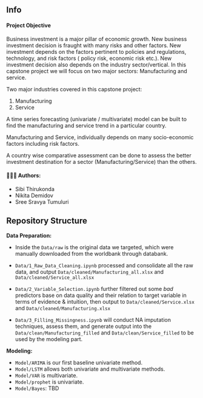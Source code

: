 
## Info

#### Project Objective 

Business investment is a major pillar of economic growth. New business investment decision is fraught with many risks and other factors. New investment depends on the factors pertinent to policies and regulations, technology, and risk factors ( policy risk, economic risk etc.). New investment decision also depends on the industry sector/vertical. In this capstone project we will focus on two major sectors: Manufacturing and service.

Two major industries covered in this capstone project:

1.	Manufacturing
2.	Service

A time series forecasting (univariate / multivariate) model can be built to find the manufacturing and service trend in a particular country.

Manufacturing and Service, individually depends on many socio-economic factors including risk factors.

A country wise comparative assessment can be done to assess the better investment destination for a sector (Manufacturing/Service) than the others.

#### 👩🏻‍💻 Authors:
- Sibi Thirukonda
- Nikita Demidov
- Sree Sravya Tumuluri

## Repository Structure

**Data Preparation:**

- Inside the `Data/raw` is the original data we targeted, which were manually downloaded from the worldbank through databank.

- `Data/1_Raw_Data_Cleaning.ipynb` processed and consolidate all the raw data, and output `Data/cleaned/Manufacturing_all.xlsx` and `Data/cleaned/Service_all.xlsx`

- `Data/2_Variable_Selection.ipynb` further filtered out some *bad* predictors base on data quality and their relation to target variable in terms of evidence & intuition, then output to `Data/cleaned/Service.xlsx` and `Data/cleaned/Manufacturing.xlsx`

- `Data/3_Filling_Missingness.ipynb` will conduct NA imputation techniques, assess them, and generate output into the `Data/clean/Manufacturing_filled` and `Data/clean/Service_filled` to be used by the modeling part.

**Modeling:**
- `Model/ARIMA` is our first baseline univariate method.
- `Model/LSTM` allows both univariate and multivariate methods.
- `Model/VAR` is multivariate.
- `Model/prophet` is univariate.
- `Model/Bayes`: TBD
